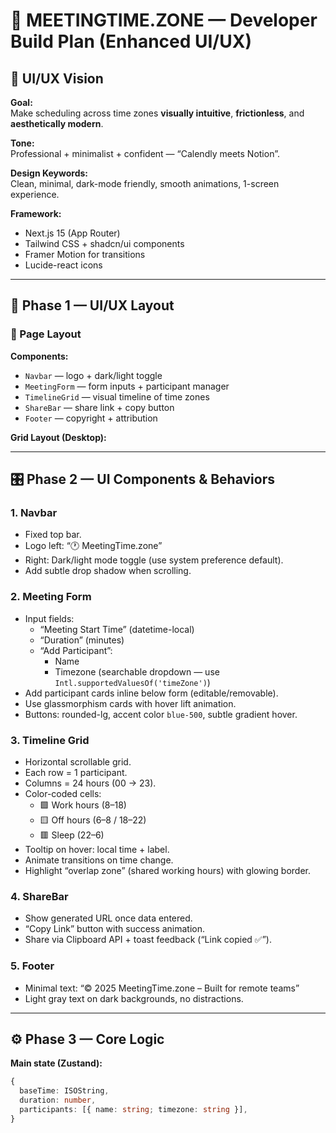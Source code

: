 # 🧭 MEETINGTIME.ZONE — Developer Build Plan (Enhanced UI/UX)

## 🎨 UI/UX Vision

**Goal:**  
Make scheduling across time zones **visually intuitive**, **frictionless**, and **aesthetically modern**.

**Tone:**  
Professional + minimalist + confident — “Calendly meets Notion”.

**Design Keywords:**  
Clean, minimal, dark-mode friendly, smooth animations, 1-screen experience.

**Framework:**  
- Next.js 15 (App Router)
- Tailwind CSS + shadcn/ui components
- Framer Motion for transitions
- Lucide-react icons

---

## 🧩 Phase 1 — UI/UX Layout

### 🧱 Page Layout
**Components:**
- `Navbar` — logo + dark/light toggle  
- `MeetingForm` — form inputs + participant manager  
- `TimelineGrid` — visual timeline of time zones  
- `ShareBar` — share link + copy button  
- `Footer` — copyright + attribution  

**Grid Layout (Desktop):**

---

## 🎛️ Phase 2 — UI Components & Behaviors

### 1. Navbar
- Fixed top bar.
- Logo left: “🕐 MeetingTime.zone”
- Right: Dark/light mode toggle (use system preference default).
- Add subtle drop shadow when scrolling.

### 2. Meeting Form
- Input fields:
  - “Meeting Start Time” (datetime-local)
  - “Duration” (minutes)
  - “Add Participant”:
    - Name
    - Timezone (searchable dropdown — use `Intl.supportedValuesOf('timeZone')`)
- Add participant cards inline below form (editable/removable).
- Use glassmorphism cards with hover lift animation.
- Buttons: rounded-lg, accent color `blue-500`, subtle gradient hover.

### 3. Timeline Grid
- Horizontal scrollable grid.
- Each row = 1 participant.
- Columns = 24 hours (00 → 23).
- Color-coded cells:
  - 🟩 Work hours (8–18)
  - 🟨 Off hours (6–8 / 18–22)
  - 🟥 Sleep (22–6)
- Tooltip on hover: local time + label.
- Animate transitions on time change.
- Highlight “overlap zone” (shared working hours) with glowing border.

### 4. ShareBar
- Show generated URL once data entered.
- “Copy Link” button with success animation.
- Share via Clipboard API + toast feedback (“Link copied ✅”).

### 5. Footer
- Minimal text: “© 2025 MeetingTime.zone – Built for remote teams”
- Light gray text on dark backgrounds, no distractions.

---

## ⚙️ Phase 3 — Core Logic

**Main state (Zustand):**
```ts
{
  baseTime: ISOString,
  duration: number,
  participants: [{ name: string; timezone: string }],
}
